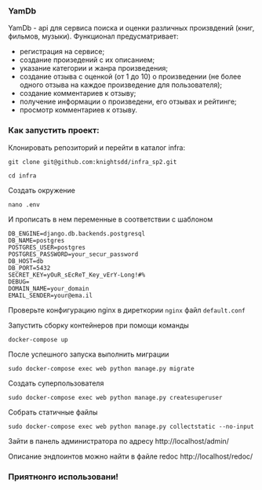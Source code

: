 ### YamDb
YamDb - api для сервиса поиска и оценки различных произвдений (книг, фильмов, музыки). 
Функционал предусматривает:
- регистрация на сервисе;
- создание произедений с их описанием;
- указание категории и жанра произведения;
- создание отзыва с оценкой (от 1 до 10) о произведении (не более одного отзыва на каждое произведение для пользователя);
- создание комментариев к отзыву;
- получение информации о произведени, его отзывах и рейтинге;
- просмотр комментариев к отзыву.

### Как запустить проект:

Клонировать репозиторий и перейти в каталог infra:

```
git clone git@github.com:knightsdd/infra_sp2.git
```

```
cd infra
```

Cоздать окружение

```
nano .env
```
И прописать в нем переменные в соответствии с шаблоном
```
DB_ENGINE=django.db.backends.postgresql
DB_NAME=postgres
POSTGRES_USER=postgres
POSTGRES_PASSWORD=your_secur_password
DB_HOST=db
DB_PORT=5432
SECRET_KEY=yOuR_sEcReT_Key_vErY-Long!#%
DEBUG=
DOMAIN_NAME=your_domain
EMAIL_SENDER=your@ema.il
```

Проверьте конфигурацию nginx в диреткории `nginx` файл `default.conf`

Запустить сборку контейнеров при помощи команды

```
docker-compose up
```

После успешного запуска выполнить миграции

```
sudo docker-compose exec web python manage.py migrate
```

Создать суперпользователя

```
sudo docker-compose exec web python manage.py createsuperuser
```

Собрать статичные файлы

```
sudo docker-compose exec web python manage.py collectstatic --no-input
```

Зайти в панель администратора по адресу http://localhost/admin/

Описание эндпоинтов можно найти в файле redoc http://localhost/redoc/

### Приятнонго использовани!

